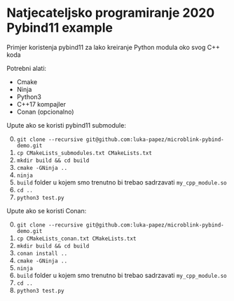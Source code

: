 # Natjecateljsko programiranje 2020 Pybind11 example

Primjer koristenja pybind11 za lako kreiranje Python modula oko svog C++ koda

Potrebni alati:
- Cmake
- Ninja
- Python3
- C++17 kompajler
- Conan (opcionalno)

Upute ako se koristi pybind11 submodule:

0) `git clone --recursive git@github.com:luka-papez/microblink-pybind-demo.git`
1) `cp CMakeLists_submodules.txt CMakeLists.txt`
2) `mkdir build && cd build`
3) `cmake -GNinja ..`
4) `ninja`
5) `build` folder u kojem smo trenutno bi trebao sadrzavati `my_cpp_module.so`
6) `cd ..`
7) `python3 test.py`

Upute ako se koristi Conan:

0) `git clone --recursive git@github.com:luka-papez/microblink-pybind-demo.git`
1) `cp CMakeLists_conan.txt CMakeLists.txt`
2) `mkdir build && cd build`
3) `conan install ..`
4) `cmake -GNinja ..`
5) `ninja`
6) `build` folder u kojem smo trenutno bi trebao sadrzavati `my_cpp_module.so`
7) `cd ..`
8) `python3 test.py`

